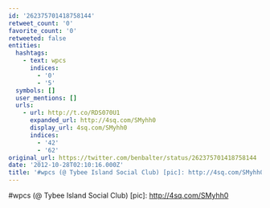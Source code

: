 ```yaml
---
id: '262375701418758144'
retweet_count: '0'
favorite_count: '0'
retweeted: false
entities:
  hashtags:
    - text: wpcs
      indices:
        - '0'
        - '5'
  symbols: []
  user_mentions: []
  urls:
    - url: http://t.co/RDS070U1
      expanded_url: http://4sq.com/SMyhh0
      display_url: 4sq.com/SMyhh0
      indices:
        - '42'
        - '62'
original_url: https://twitter.com/benbalter/status/262375701418758144
date: '2012-10-28T02:10:16.000Z'
title: '#wpcs (@ Tybee Island Social Club) [pic]: http://4sq.com/SMyhh0'
---
```


#wpcs (@ Tybee Island Social Club) [pic]: http://4sq.com/SMyhh0